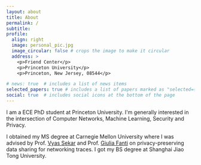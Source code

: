 ```yaml
---
layout: about
title: About
permalink: /
subtitle: 
profile:
  align: right
  image: personal_pic.jpg
  image_circular: false # crops the image to make it circular
  address: >
    <p>Friend Center</p>
    <p>Princeton University</p>
    <p>Princeton, New Jersey, 08544</p>

# news: true  # includes a list of news items
selected_papers: true # includes a list of papers marked as "selected={true}"
social: true  # includes social icons at the bottom of the page
---
```


I am a ECE PhD student at Princeton University. I'm generally interested in the intersection of Computer Networks, Machine Learning, Security and Privacy.

I obtained my MS degree at Carnegie Mellon University where I was advised by Prof. [Vyas Sekar](https://users.ece.cmu.edu/~vsekar/) and Prof. [Giulia Fanti](https://gfanti.github.io/website/) on privacy-preserving data sharing for networking traces. I got my BS degree at Shanghai Jiao Tong University.
